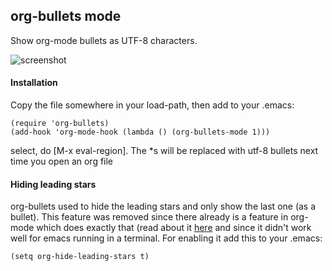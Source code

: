 <h2>org-bullets mode</h2>
Show org-mode bullets as UTF-8 characters.

![screenshot](https://github.com/sabof/org-bullets/raw/master/screenshot.png)

<h4>Installation</h4>
Copy the file somewhere in your load-path, then add to your .emacs:

    (require 'org-bullets)
    (add-hook 'org-mode-hook (lambda () (org-bullets-mode 1)))

select, do [M-x eval-region]. The *s will be replaced with utf-8 bullets next time you open an org file


#### Hiding leading stars

org-bullets used to hide the leading stars and only show the last one (as a bullet). This feature was removed since there already is a feature in org-mode which does exactly that (read about it [here](https://www.gnu.org/software/emacs/manual/html_node/org/Clean-view.html) and since it didn't work well for emacs running in a terminal. For enabling it add this to your .emacs:

    (setq org-hide-leading-stars t)
